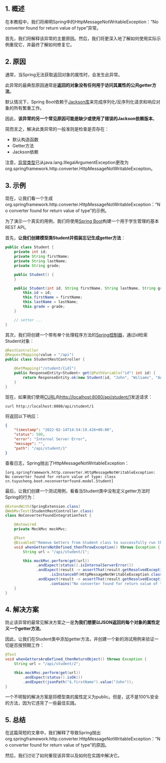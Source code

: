 ## 1. 概述

在本教程中，我们将阐明Spring中的HttpMessageNotWritableException：“No converter found for return value of type”异常。

首先，我们将解释该异常的主要原因。然后，我们将更深入地了解如何使用实际示例重现它，并最终了解如何修复它。

## 2. 原因

通常，当Spring无法获取返回对象的属性时，会发生此异常。

此异常的最典型原因通常是**返回的对象没有任何用于访问其属性的公共getter方法**。

默认情况下，Spring Boot依赖于[Jackson库](https://www.baeldung.com/jackson)来完成序列化/反序列化请求和响应对象的所有繁重工作。

因此，**该异常的另一个常见原因可能是缺少或使用了错误的Jackson依赖版本**。

简而言之，解决此类异常的一般准则是检查是否存在：

+ 默认构造函数
+ Getter方法
+ Jackson依赖

注意，[异常类型](https://github.com/spring-projects/spring-framework/commit/c32299f734521e907585de50d70a46dcd8018f13#diff-ea43e736983102ff93143d5a8e5a0e63837233bafa3a5f8bae78256211ed9113)已从java.lang.IllegalArgumentException更改为org.springframework.http.converter.HttpMessageNotWritableException。

## 3. 示例

现在，让我们看一个生成org.springframework.http.converter.HttpMessageNotWritableException：“No converter found for return value of type”的示例。

为了演示一个真实的用例，我们将使用[Spring Boot](https://www.baeldung.com/spring-boot)构建一个用于学生管理的基本REST API。

首先，**让我们创建模型类Student并假装忘记生成getter方法**：

```java
public class Student {
    private int id;
    private String firstName;
    private String lastName;
    private String grade;

    public Student() {
    }

    public Student(int id, String firstName, String lastName, String grade) {
        this.id = id;
        this.firstName = firstName;
        this.lastName = lastName;
        this.grade = grade;
    }

    // setter ...
}
```

其次，我们将创建一个带有单个处理程序方法的[Spring控制器](https://www.baeldung.com/spring-controllers)，通过id检索Student对象：

```java
@RestController
@RequestMapping(value = "/api")
public class StudentRestController {

    @GetMapping("/student/{id}")
    public ResponseEntity<Student> get(@PathVariable("id") int id) {
        return ResponseEntity.ok(new Student(id, "John", "Wiliams", "AA"));
    }
}
```

现在，如果我们使用[CURL](https://www.baeldung.com/curl-rest)向[http://localhost:8080/api/student/1](http://localhost:8080/api/student/1)发送请求：

```shell
curl http://localhost:8080/api/student/1
```

将返回以下响应：

```json
{
    "timestamp": "2022-02-14T14:54:19.426+00:00",
    "status": 500,
    "error": "Internal Server Error",
    "message": "",
    "path": "/api/student/1"
}
```

查看日志，Spring抛出了HttpMessageNotWritableException：

```shell
[org.springframework.http.converter.HttpMessageNotWritableException: No converter found for return value of type: class cn.tuyucheng.boot.noconverterfound.model.Student]
```

最后，让我们创建一个测试用例，看看当Student类中没有定义getter方法时Spring的行为：

```java
@ExtendWith(SpringExtension.class)
@WebMvcTest(StudentRestController.class)
class NoConverterFoundIntegrationTest {

    @Autowired
    private MockMvc mockMvc;

    @Test
    @Disabled("Remove Getters from Student class to successfully run this test case")
    void whenGettersNotDefined_thenThrowException() throws Exception {
        String url = "/api/student/1";

        this.mockMvc.perform(get(url))
              .andExpect(status().isInternalServerError())
              .andExpect(result -> assertThat(result.getResolvedException())
                    .isInstanceOf(HttpMessageNotWritableException.class))
              .andExpect(result -> assertThat(result.getResolvedException().getMessage())
                    .contains("No converter found for return value of type"));
    }
}
```

## 4. 解决方案

防止该异常的最常见解决方案之一是**为我们想要以JSON返回的每个对象的属性定义一个getter方法**。

因此，让我们在Student类中添加getter方法，并创建一个新的测试用例来验证一切是否按预期工作：

```java
@Test
void whenGettersAreDefined_thenReturnObject() throws Exception {
    String url = "/api/student/2";

    this.mockMvc.perform(get(url))
        .andExpect(status().isOk())
        .andExpect(jsonPath("$.firstName").value("John"));
}
```

一个不明智的解决方案是将模型类的属性定义为public。但是，这不是100%安全的方法，因为它违背了一些最佳实践。

## 5. 总结

在这篇简短的文章中，我们解释了导致Spring抛出org.springframework.http.converter.HttpMessageNotWritableException：“No converter found for return value of type”的原因。

然后，我们讨论了如何重现该异常以及如何在实践中解决它。